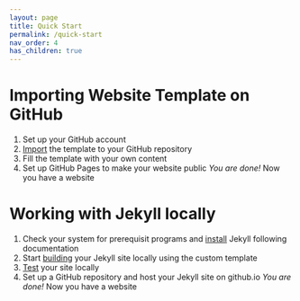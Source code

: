 ```yaml
---
layout: page
title: Quick Start
permalink: /quick-start
nav_order: 4
has_children: true
---
```


# Importing Website Template on GitHub

1. Set up your GitHub account
3. [Import](https://github.com/new/import) the template to your GitHub repository
4. Fill the template with your own content
5. Set up GitHub Pages to make your website public
_You are done!_ Now you have a website

# Working with Jekyll locally

1. Check your system for prerequisit programs and [install](./local-setup.md#installing-jekyll) Jekyll following documentation
2. Start [building](./local-setup.md#setting-up-a-website-to-be-hosted-on-github) your Jekyll site locally using the custom template
3. [Test](./local-setup.md#testing-site-locally) your site locally
4. Set up a GitHub repository and host your Jekyll site on github.io
_You are done!_ Now you have a website
